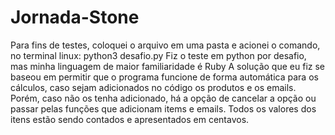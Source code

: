 # Jornada-Stone
Para fins de testes, coloquei o arquivo em uma pasta e acionei o comando, no terminal linux: python3 desafio.py
Fiz o teste em python por desafio, mas minha linguagem de maior familiaridade é Ruby
A solução que eu fiz se baseou em permitir que o programa funcione de forma automática para os cálculos, caso sejam adicionados no código os produtos e os emails. Porém, caso não os tenha adicionado, há a opção de cancelar a opção ou passar pelas funções que adicionam items e emails.
Todos os valores dos itens estão sendo contados e apresentados em centavos.
